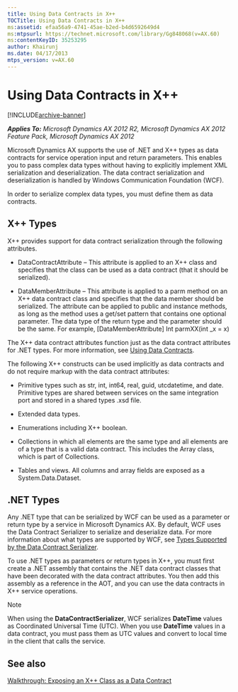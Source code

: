 ```yaml
---
title: Using Data Contracts in X++
TOCTitle: Using Data Contracts in X++
ms:assetid: efaa56a9-4741-45ae-b2ed-b4d6592649d4
ms:mtpsurl: https://technet.microsoft.com/library/Gg848068(v=AX.60)
ms:contentKeyID: 35253295
author: Khairunj
ms.date: 04/17/2013
mtps_version: v=AX.60
---
```


# Using Data Contracts in X++ 


[!INCLUDE[archive-banner](includes/archive-banner.md)]


_**Applies To:** Microsoft Dynamics AX 2012 R2, Microsoft Dynamics AX 2012 Feature Pack, Microsoft Dynamics AX 2012_

Microsoft Dynamics AX supports the use of .NET and X++ types as data contracts for service operation input and return parameters. This enables you to pass complex data types without having to explicitly implement XML serialization and deserialization. The data contract serialization and deserialization is handled by Windows Communication Foundation (WCF).

In order to serialize complex data types, you must define them as data contracts.

## X++ Types

X++ provides support for data contract serialization through the following attributes.

  - DataContractAttribute – This attribute is applied to an X++ class and specifies that the class can be used as a data contract (that it should be serialized).

  - DataMemberAttribute – This attribute is applied to a parm method on an X++ data contract class and specifies that the data member should be serialized. The attribute can be applied to public and instance methods, as long as the method uses a get/set pattern that contains one optional parameter. The data type of the return type and the parameter should be the same. For example, \[DataMemberAttribute\] Int parmXX(int \_x = x)

The X++ data contract attributes function just as the data contract attributes for .NET types. For more information, see [Using Data Contracts](https://go.microsoft.com/fwlink/?linkid=139795).

The following X++ constructs can be used implicitly as data contracts and do not require markup with the data contract attributes:

  - Primitive types such as str, int, int64, real, guid, utcdatetime, and date. Primitive types are shared between services on the same integration port and stored in a shared types .xsd file.

  - Extended data types.

  - Enumerations including X++ boolean.

  - Collections in which all elements are the same type and all elements are of a type that is a valid data contract. This includes the Array class, which is part of Collections.

  - Tables and views. All columns and array fields are exposed as a System.Data.Dataset.

## .NET Types

Any .NET type that can be serialized by WCF can be used as a parameter or return type by a service in Microsoft Dynamics AX. By default, WCF uses the Data Contract Serializer to serialize and deserialize data. For more information about what types are supported by WCF, see [Types Supported by the Data Contract Serializer](https://go.microsoft.com/fwlink/?linkid=128325).

To use .NET types as parameters or return types in X++, you must first create a .NET assembly that contains the .NET data contract classes that have been decorated with the data contract attributes. You then add this assembly as a reference in the AOT, and you can use the data contracts in X++ service operations.


> [!NOTE]
> <P>When using the <STRONG>DataContractSerializer</STRONG>, WCF serializes <STRONG>DateTime</STRONG> values as Coordinated Universal Time (UTC). When you use <STRONG>DateTime</STRONG> values in a data contract, you must pass them as UTC values and convert to local time in the client that calls the service.</P>



## See also

[Walkthrough: Exposing an X++ Class as a Data Contract](walkthrough-exposing-an-x-class-as-a-data-contract.md)

